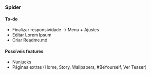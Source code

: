### Spider

#### To-do
- Finalizar responsividade -> Menu + Ajustes
- Editar Lorem Ipsum
- Criar Readme.md

#### Possíveis features 
- Nunjucks
- Páginas extras (Home, Story, Wallpapers, #BeYourself, Ver Teaser)
